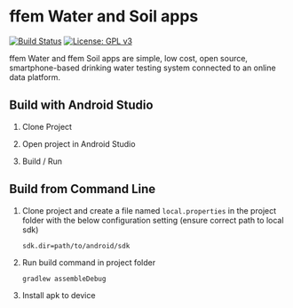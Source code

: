 ffem Water and Soil apps
========================

[![Build Status](https://travis-ci.org/akvo/akvo-caddisfly.svg?branch=develop)](https://travis-ci.org/akvo/akvo-caddisfly) [![License: GPL v3](https://img.shields.io/badge/License-GPL%20v3-blue.svg)](http://www.gnu.org/licenses/gpl-3.0)

ffem Water and ffem Soil apps are simple, low cost, open source, smartphone-based drinking water testing system connected to an online data platform.


Build with Android Studio
-------------------------

1. Clone Project

2. Open project in Android Studio

3. Build / Run


Build from Command Line
-----------------------

1. Clone project and create a file named `local.properties` in the project folder with
   the below configuration setting (ensure correct path to local sdk)

    ```
    sdk.dir=path/to/android/sdk
    ```

2. Run build command in project folder

    ```
    gradlew assembleDebug
    ```

3. Install apk to device




